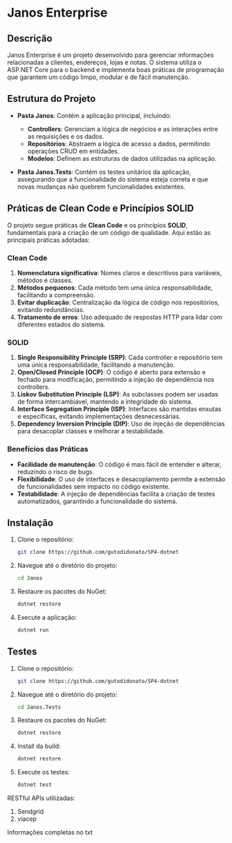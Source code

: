 
# Janos Enterprise

## Descrição

Janos Enterprise é um projeto desenvolvido para gerenciar informações relacionadas a clientes, endereços, lojas e notas. O sistema utiliza o ASP.NET Core para o backend e implementa boas práticas de programação que garantem um código limpo, modular e de fácil manutenção.

## Estrutura do Projeto

- **Pasta Janos**: Contém a aplicação principal, incluindo:
  - **Controllers**: Gerenciam a lógica de negócios e as interações entre as requisições e os dados.
  - **Repositórios**: Abstraem a lógica de acesso a dados, permitindo operações CRUD em entidades.
  - **Modelos**: Definem as estruturas de dados utilizadas na aplicação.

- **Pasta Janos.Tests**: Contém os testes unitários da aplicação, assegurando que a funcionalidade do sistema esteja correta e que novas mudanças não quebrem funcionalidades existentes.

## Práticas de Clean Code e Princípios SOLID

O projeto segue práticas de **Clean Code** e os princípios **SOLID**, fundamentais para a criação de um código de qualidade. Aqui estão as principais práticas adotadas:

### Clean Code

1. **Nomenclatura significativa**: Nomes claros e descritivos para variáveis, métodos e classes.
2. **Métodos pequenos**: Cada método tem uma única responsabilidade, facilitando a compreensão.
3. **Evitar duplicação**: Centralização da lógica de código nos repositórios, evitando redundâncias.
4. **Tratamento de erros**: Uso adequado de respostas HTTP para lidar com diferentes estados do sistema.

### SOLID

1. **Single Responsibility Principle (SRP)**: Cada controller e repositório tem uma única responsabilidade, facilitando a manutenção.
2. **Open/Closed Principle (OCP)**: O código é aberto para extensão e fechado para modificação, permitindo a injeção de dependência nos controllers.
3. **Liskov Substitution Principle (LSP)**: As subclasses podem ser usadas de forma intercambiável, mantendo a integridade do sistema.
4. **Interface Segregation Principle (ISP)**: Interfaces são mantidas enxutas e específicas, evitando implementações desnecessárias.
5. **Dependency Inversion Principle (DIP)**: Uso de injeção de dependências para desacoplar classes e melhorar a testabilidade.

### Benefícios das Práticas

- **Facilidade de manutenção**: O código é mais fácil de entender e alterar, reduzindo o risco de bugs.
- **Flexibilidade**: O uso de interfaces e desacoplamento permite a extensão de funcionalidades sem impacto no código existente.
- **Testabilidade**: A injeção de dependências facilita a criação de testes automatizados, garantindo a funcionalidade do sistema.

## Instalação

1. Clone o repositório:
   ```bash
   git clone https://github.com/gutodidonato/SP4-dotnet

2. Navegue até o diretório do projeto:
   ```bash
   cd Janos

3. Restaure os pacotes do NuGet:
   ```bash
   dotnet restore

4. Execute a aplicação:
   ```bash
   dotnet run


## Testes

1. Clone o repositório:
   ```bash
   git clone https://github.com/gutodidonato/SP4-dotnet

2. Navegue até o diretório do projeto:
   ```bash
   cd Janos.Tests

3. Restaure os pacotes do NuGet:
   ```bash
   dotnet restore

4. Install da build:
   ```bash
   dotnet restore

5. Execute os testes:
   ```bash
   dotnet test

RESTful APIs utilizadas:

1. Sendgrid
2. viacep


Informações completas no txt